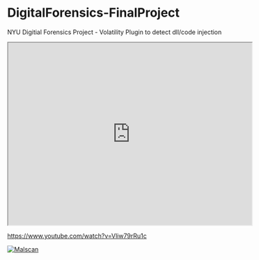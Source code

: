 # DigitalForensics-FinalProject
NYU Digitial Forensics Project - Volatility Plugin to detect dll/code injection


<iframe width="560" height="420" src="https://www.youtube.com/watch?v=Vliw79rRu1c?color=white&theme=light"></iframe>


https://www.youtube.com/watch?v=Vliw79rRu1c

[![Malscan](http://www.youtube.com/watch?v=Vliw79rRu1c.jpg)](https://www.youtube.com/watch?v=Vliw79rRu1c)


